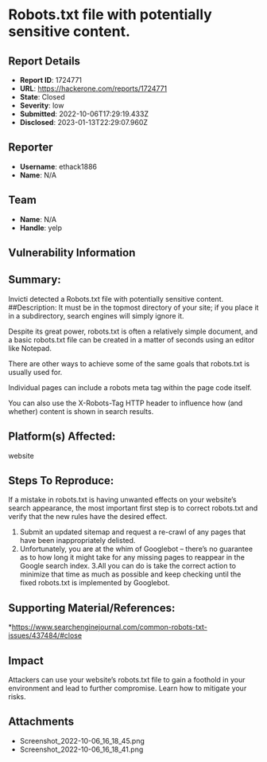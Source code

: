 # Robots.txt file with potentially sensitive content.

## Report Details
- **Report ID**: 1724771
- **URL**: https://hackerone.com/reports/1724771
- **State**: Closed
- **Severity**: low
- **Submitted**: 2022-10-06T17:29:19.433Z
- **Disclosed**: 2023-01-13T22:29:07.960Z

## Reporter
- **Username**: ethack1886
- **Name**: N/A

## Team
- **Name**: N/A
- **Handle**: yelp

## Vulnerability Information
## Summary:


Invicti detected a Robots.txt file with potentially sensitive content.
 ##Description:
It must be in the topmost directory of your site; if you place it in a subdirectory, search engines will simply ignore it.

Despite its great power, robots.txt is often a relatively simple document, and a basic robots.txt file can be created in a matter of seconds using an editor like Notepad.

There are other ways to achieve some of the same goals that robots.txt is usually used for.

Individual pages can include a robots meta tag within the page code itself.

You can also use the X-Robots-Tag HTTP header to influence how (and whether) content is shown in search results.


## Platform(s) Affected:
website

## Steps To Reproduce:
If a mistake in robots.txt is having unwanted effects on your website’s search appearance, the most important first step is to correct robots.txt and verify that the new rules have the desired effect.

  1. Submit an updated sitemap and request a re-crawl of any pages that have been inappropriately delisted.
  2. Unfortunately, you are at the whim of Googlebot – there’s no guarantee as to how long it might take for any missing pages to reappear in the Google search index.
    3.All you can do is take the correct action to minimize that time as much as possible and keep checking until the fixed robots.txt is implemented by Googlebot.

## Supporting Material/References:


  *https://www.searchenginejournal.com/common-robots-txt-issues/437484/#close

## Impact

Attackers can use your website’s robots.txt file to gain a foothold in your environment and lead to further compromise. Learn how to mitigate your risks.

## Attachments
- Screenshot_2022-10-06_16_18_45.png
- Screenshot_2022-10-06_16_18_41.png
